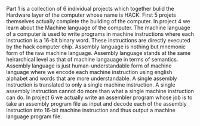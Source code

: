 Part 1 is a collection of 6 individual projects which together bulid the Hardware layer of the computer whose name is HACK. First 5 projets themselves actually 
complete the building of the computer. 
In project 4 we learn about the Machine language of the computer. The machine language of a computer is used to write programs in machine instructions where each instruction is a 
16-bit binary word. These instructions are directly executed by the hack computer chip. Assembly language is nothing but mnemonic form of the raw machine language. 
Assembly language stands at the same heirarchical level as that of machine langauage in terms of semantics. Assembly language is just human-understandable form of machine language 
where we encode each machine instruction using english alphabet and words that are more understandable. A single assembly instruction is translated to only a single machine 
instruction. A single assembly instruction cannot do more than what a single machine instruction can do. 
In project 6 we actually write an assembler program whose job is to take an assembly program file as input and decode each of the assembly instruction into 16-bit machine instruction and thus output a machine language program file.

